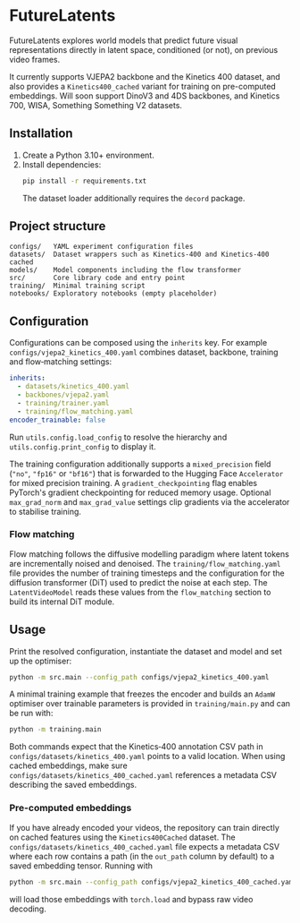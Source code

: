 # FutureLatents

FutureLatents explores world models that predict future visual representations directly in latent space, conditioned (or not), on previous video frames.

It currently supports VJEPA2 backbone and the Kinetics 400 dataset, and also provides a `Kinetics400_cached` variant for training on pre-computed embeddings. Will soon support DinoV3 and 4DS backbones, and Kinetics 700, WISA, Something Something V2 datasets.


## Installation

1. Create a Python 3.10+ environment.
2. Install dependencies:
   ```bash
   pip install -r requirements.txt
   ```
   The dataset loader additionally requires the `decord` package.

## Project structure

```
configs/   YAML experiment configuration files
datasets/  Dataset wrappers such as Kinetics‑400 and Kinetics‑400 cached
models/    Model components including the flow transformer
src/       Core library code and entry point
training/  Minimal training script
notebooks/ Exploratory notebooks (empty placeholder)
```

## Configuration

Configurations can be composed using the `inherits` key. For example
`configs/vjepa2_kinetics_400.yaml` combines dataset, backbone, training and
flow‑matching settings:

```yaml
inherits:
  - datasets/kinetics_400.yaml
  - backbones/vjepa2.yaml
  - training/trainer.yaml
  - training/flow_matching.yaml
encoder_trainable: false
```

Run `utils.config.load_config` to resolve the hierarchy and `utils.config.print_config` to display it.

The training configuration additionally supports a `mixed_precision` field
(`"no"`, `"fp16"` or `"bf16"`) that is forwarded to the Hugging Face
`Accelerator` for mixed precision training. A `gradient_checkpointing` flag
enables PyTorch's gradient checkpointing for reduced memory usage. Optional
`max_grad_norm` and `max_grad_value` settings clip gradients via the
accelerator to stabilise training.

### Flow matching

Flow matching follows the diffusive modelling paradigm where latent tokens are
incrementally noised and denoised.  The `training/flow_matching.yaml` file
provides the number of training timesteps and the configuration for the
diffusion transformer (DiT) used to predict the noise at each step.  The
`LatentVideoModel` reads these values from the `flow_matching` section to build
its internal DiT module.

## Usage

Print the resolved configuration, instantiate the dataset and model and set up the optimiser:

```bash
python -m src.main --config_path configs/vjepa2_kinetics_400.yaml
```

A minimal training example that freezes the encoder and builds an `AdamW` optimiser over trainable
parameters is provided in `training/main.py` and can be run with:

```bash
python -m training.main
```

Both commands expect that the Kinetics‑400 annotation CSV path in
`configs/datasets/kinetics_400.yaml` points to a valid location. When using cached embeddings, make sure `configs/datasets/kinetics_400_cached.yaml` references a metadata CSV describing the saved embeddings.

### Pre-computed embeddings

If you have already encoded your videos, the repository can train directly on cached features using the `Kinetics400Cached` dataset. The `configs/datasets/kinetics_400_cached.yaml` file expects a metadata CSV where each row contains a path (in the `out_path` column by default) to a saved embedding tensor. Running with

```bash
python -m src.main --config_path configs/vjepa2_kinetics_400_cached.yaml
```

will load those embeddings with `torch.load` and bypass raw video decoding.

